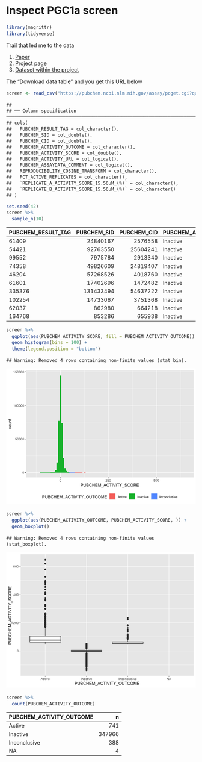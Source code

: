 Inspect PGC1a screen
================

``` r
library(magrittr)
library(tidyverse)
```

Trail that led me to the data

1.  [Paper](https://www.cell.com/cell/fulltext/S0092-8674(17)30249-0#secsectitle0075)
2.  [Project page](https://pubchem.ncbi.nlm.nih.gov/bioassay/651721)
3.  [Dataset within the
    project](https://pubchem.ncbi.nlm.nih.gov/bioassay/651723#section=Data-Table)

The “Download data table” and you get this URL below

``` r
screen <- read_csv("https://pubchem.ncbi.nlm.nih.gov/assay/pcget.cgi?query=download&record_type=datatable&actvty=all&response_type=save&aid=651723")
```

    ## 
    ## ── Column specification ───────────────────────────────────────────────────────────────────────────────────────────────────────────
    ## cols(
    ##   PUBCHEM_RESULT_TAG = col_character(),
    ##   PUBCHEM_SID = col_double(),
    ##   PUBCHEM_CID = col_double(),
    ##   PUBCHEM_ACTIVITY_OUTCOME = col_character(),
    ##   PUBCHEM_ACTIVITY_SCORE = col_double(),
    ##   PUBCHEM_ACTIVITY_URL = col_logical(),
    ##   PUBCHEM_ASSAYDATA_COMMENT = col_logical(),
    ##   REPRODUCIBILITY_COSINE_TRANSFORM = col_character(),
    ##   PCT_ACTIVE_REPLICATES = col_character(),
    ##   `REPLICATE_A_ACTIVITY_SCORE_15.56uM_(%)` = col_character(),
    ##   `REPLICATE_B_ACTIVITY_SCORE_15.56uM_(%)` = col_character()
    ## )

``` r
set.seed(42)
screen %>% 
  sample_n(10)
```

<div class="kable-table">

| PUBCHEM\_RESULT\_TAG | PUBCHEM\_SID | PUBCHEM\_CID | PUBCHEM\_ACTIVITY\_OUTCOME | PUBCHEM\_ACTIVITY\_SCORE | PUBCHEM\_ACTIVITY\_URL | PUBCHEM\_ASSAYDATA\_COMMENT | REPRODUCIBILITY\_COSINE\_TRANSFORM | PCT\_ACTIVE\_REPLICATES | REPLICATE\_A\_ACTIVITY\_SCORE\_15.56uM\_(%) | REPLICATE\_B\_ACTIVITY\_SCORE\_15.56uM\_(%) |
|:---------------------|-------------:|-------------:|:---------------------------|-------------------------:|:-----------------------|:----------------------------|:-----------------------------------|:------------------------|:--------------------------------------------|:--------------------------------------------|
| 61409                |     24840167 |      2576558 | Inactive                   |                        2 | NA                     | NA                          | 0.2147                             | 0                       | -6.83                                       | -6.279                                      |
| 54421                |     92763550 |     25604241 | Inactive                   |                      -10 | NA                     | NA                          | 0.955                              | 0                       | -7.545                                      | -14.348                                     |
| 99552                |      7975784 |      2913340 | Inactive                   |                       -6 | NA                     | NA                          | 0.6016                             | 0                       | 2.129                                       | -15.126                                     |
| 74358                |     49826609 |     24819407 | Inactive                   |                        5 | NA                     | NA                          | 0.9889                             | 0                       | 4.699                                       | 6.36                                        |
| 46204                |     57268526 |      4018760 | Inactive                   |                        0 | NA                     | NA                          | 0.0403                             | 0                       | -5.132                                      | 4.734                                       |
| 61601                |     17402696 |      1472482 | Inactive                   |                      -10 | NA                     | NA                          | 0.5923                             | 0                       | 6.878                                       | -6.448                                      |
| 335376               |    131433494 |     54637222 | Inactive                   |                       -5 | NA                     | NA                          | 0.7429                             | 0                       | -0.535                                      | -10.271                                     |
| 102254               |     14733067 |      3751368 | Inactive                   |                       -4 | NA                     | NA                          | 0.9704                             | 0                       | -3.242                                      | -5.392                                      |
| 62037                |       862980 |       664218 | Inactive                   |                       -2 | NA                     | NA                          | 0.3786                             | 0                       | 0.288                                       | 4.575                                       |
| 164768               |       853286 |       655938 | Inactive                   |                       -7 | NA                     | NA                          | 0.7523                             | 0                       | -13.733                                     | -0.911                                      |

</div>

``` r
screen %>%
  ggplot(aes(PUBCHEM_ACTIVITY_SCORE, fill = PUBCHEM_ACTIVITY_OUTCOME)) + 
  geom_histogram(bins = 100) + 
  theme(legend.position = "bottom")
```

    ## Warning: Removed 4 rows containing non-finite values (stat_bin).

![](1.inspect-pgc1a-screen_files/figure-gfm/unnamed-chunk-4-1.png)<!-- -->

``` r
screen %>%
  ggplot(aes(PUBCHEM_ACTIVITY_OUTCOME, PUBCHEM_ACTIVITY_SCORE, )) + 
  geom_boxplot()
```

    ## Warning: Removed 4 rows containing non-finite values (stat_boxplot).

![](1.inspect-pgc1a-screen_files/figure-gfm/unnamed-chunk-4-2.png)<!-- -->

``` r
screen %>%
  count(PUBCHEM_ACTIVITY_OUTCOME)
```

<div class="kable-table">

| PUBCHEM\_ACTIVITY\_OUTCOME |      n |
|:---------------------------|-------:|
| Active                     |    741 |
| Inactive                   | 347966 |
| Inconclusive               |    388 |
| NA                         |      4 |

</div>
